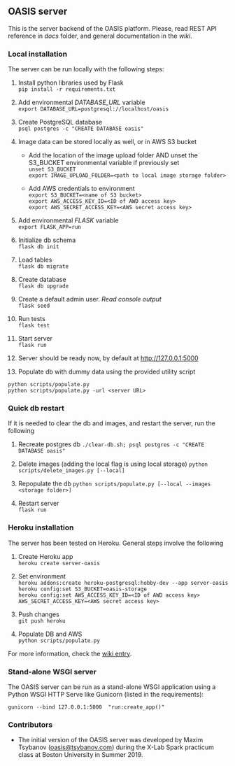 ## OASIS server

This is the server backend of the OASIS platform. Please, read REST API reference in _docs_ folder, and general documentation in the _wiki_.

### Local installation

The server can be run locally with the following steps:

1. Install python libraries used by Flask <br>
`pip install -r requirements.txt`

2. Add environmental _DATABASE_URL_ variable <br>
`export DATABASE_URL=postgresql://localhost/oasis`

3. Create PostgreSQL database <br>
`psql postgres -c "CREATE DATABASE oasis"`

4. Image data can be stored locally as well, or in AWS S3 bucket <br>

    - Add the location of the image upload folder AND unset the S3_BUCKET environmental variable if previously set <br>
    `unset S3_BUCKET` <br>
    `export IMAGE_UPLOAD_FOLDER=<path to local image storage folder>` <br>

    - Add AWS credentials to environment <br>
    `export S3_BUCKET=<name of S3 bucket>` <br>
    `export AWS_ACCESS_KEY_ID=<ID of AWD access key>` <br>
    `export AWS_SECRET_ACCESS_KEY=<AWS secret access key>`

5. Add environmental _FLASK_ variable <br>
`export FLASK_APP=run`

6. Initialize db schema <br>
`flask db init`

7. Load tables <br>
`flask db migrate` 

8. Create database <br>
`flask db upgrade`

9. Create a default admin user. _Read console output_ <br>
`flask seed`

10. Run tests <br>
`flask test`

11. Start server <br>
`flask run`

12. Server should be ready now, by default at http://127.0.0.1:5000

13. Populate db with dummy data using the provided utility script <br>

`python scripts/populate.py` <br>
`python scripts/populate.py -url <server URL>` <br>

### Quick db restart

If it is needed to clear the db and images, and restart the server, run the following

1. Recreate postgres db
`./clear-db.sh; psql postgres -c "CREATE DATABASE oasis"` <br>

2. Delete images (adding the local flag is using local storage)
`python scripts/delete_images.py [--local]` <br>

3. Repopulate the db
`python scripts/populate.py [--local --images <storage folder>]` <br>

4. Restart server <br>
`flask run`

### Heroku installation

The server has been tested on Heroku. General steps involve the following

1. Create Heroku app <br>
`heroku create server-oasis` <br>

2. Set environment <br>
`heroku addons:create heroku-postgresql:hobby-dev --app server-oasis` <br>
`heroku config:set S3_BUCKET=oasis-storage` <br>
`heroku config:set AWS_ACCESS_KEY_ID=<ID of AWD access key> AWS_SECRET_ACCESS_KEY=<AWS secret access key>` <br>

3. Push changes <br>
`git push heroku` <br>

4. Populate DB and AWS <br>
`python scripts/populate.py` <br>

For more information, check the [wiki entry](https://github.com/codeanticode/oasis-server/wiki/Server-deployment).

### Stand-alone WSGI server

The OASIS server can be run as a stand-alone WSGI application using a Python WSGI HTTP Serve like Gunicorn (listed in the requirements):

`gunicorn --bind 127.0.0.1:5000  "run:create_app()"`

### Contributors

* The initial version of the OASIS server was developed by Maxim Tsybanov (oasis@tsybanov.com) during the X-Lab Spark practicum class at Boston University in Summer 2019.
